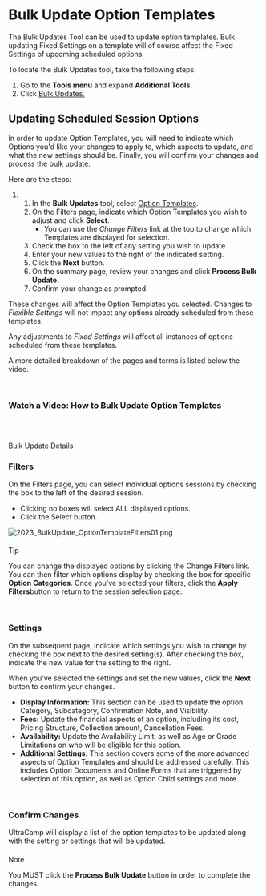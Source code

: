 # Bulk Update Option Templates
The Bulk Updates Tool can be used to update option templates. Bulk updating Fixed Settings on a template will of course affect the Fixed Settings of upcoming scheduled options. 


To locate the Bulk Updates tool, take the following steps:


1. Go to the **Tools menu** and expand **Additional Tools.**
2. Click [Bulk Updates.](https://www.ultracamp.com/admin/bulkUpdates/updateType.aspx)


## Updating Scheduled Session Options


In order to update Option Templates, you will need to indicate which Options you'd like your changes to apply to, which aspects to update, and what the new settings should be. Finally, you will confirm your changes and process the bulk update.


Here are the steps:


1. 1. In the **Bulk Updates** tool, select [Option Templates](https://www.ultracamp.com/admin/bulkUpdates/bulkUpdate_optionMasters.aspx).
	2. On the Filters page, indicate which Option Templates you wish to adjust and click **Select**.
		* You can use the *Change Filters* link at the top to change which Templates are displayed for selection.
	3. Check the box to the left of any setting you wish to update.
	4. Enter your new values to the right of the indicated setting.
	5. Click the **Next** button.
	6. On the summary page, review your changes and click **Process Bulk Update.**
	7. Confirm your change as prompted.


These changes will affect the Option Templates you selected. Changes to *Flexible Settings* will not impact any options already scheduled from these templates.


Any adjustments to *Fixed Settings* will affect all instances of options scheduled from these templates.


A more detailed breakdown of the pages and terms is listed below the video.


 


### Watch a Video: How to Bulk Update Option Templates


 



## 
Bulk Update Details


### Filters


On the Filters page, you can select individual options sessions by checking the box to the left of the desired session. 


* Clicking no boxes will select ALL displayed options.
* Click the Select button.


![2023_BulkUpdate_OptionTemplateFilters01.png](https://help.ultracamp.com/hc/article_attachments/12459786332180)



#### 
 Tip


You can change the displayed options by clicking the Change Filters link. You can then filter which options display by checking the box for specific **Option Categories**. Once you've selected your filters, click the **Apply Filters**button to return to the session selection page.


 



### Settings


On the subsequent page, indicate which settings you wish to change by checking the box next to the desired setting(s). After checking the box, indicate the new value for the setting to the right.


When you've selected the settings and set the new values, click the **Next** button to confirm your changes.


* **Display Information:** This section can be used to update the option Category, Subcategory, Confirmation Note, and Visibility.
* **Fees:** Update the financial aspects of an option, including its cost, Pricing Structure, Collection amount, Cancellation Fees.
* **Availability:** Update the Availability Limit, as well as Age or Grade Limitations on who will be eligible for this option.
* **Additional Settings:** This section covers some of the more advanced aspects of Option Templates and should be addressed carefully. This includes Option Documents and Online Forms that are triggered by selection of this option, as well as Option Child settings and more.


 


### Confirm Changes


UltraCamp will display a list of the option templates to be updated along with the setting or settings that will be updated.



#### 
 Note


You MUST click the **Process Bulk Update** button in order to complete the changes.


